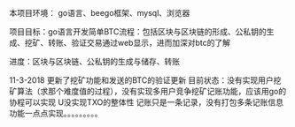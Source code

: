本项目环境：
  go语言、beego框架、mysql、浏览器
  
  项目目标：go语言开发简单BTC流程：包括区块与区块链的形成、公私钥的生成、挖矿、转账、验证交易通过web显示，进而加深对btc的了解
  
  进度：区块与区块链、公私钥的生成与储存、转账
  
  
  11-3-2018
  更新了挖矿功能和发送的BTC的验证更新
  目前状态：没有实现用户挖矿算法（求那个难度值的过程），没有实现多用户竞争挖矿记账功能，应该用go的协程可以实现
            U没实现TXO的整体性
            记账只是一条记录，没有打包多条记账信息
  功能一点点实现。。。。。。。。。
